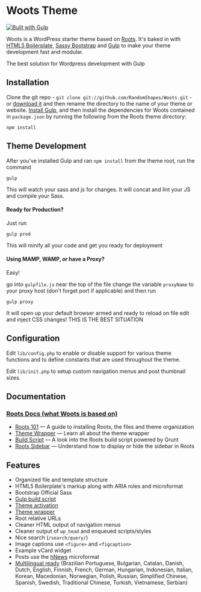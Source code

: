 # Woots Theme

[![Built with Gulp](http://img.shields.io/badge/Built%20With-Gulp-red.svg)](http://gulpjs.com/)

Woots is a WordPress starter theme based on [Roots](https://github.com/roots/roots). It's baked in with [HTML5 Boilerplate](http://html5boilerplate.com/), [Sassy Bootstrap](http://getbootstrap.com/) and [Gulp](http://gulpjs.com) to make your theme development fast and modular.

The best solution for Wordpress development with Gulp


## Installation

Clone the git repo - `git clone git://github.com/RandomShapes/Woots.git` - or [download it](https://github.com/RandomShapes/Woots/archive/master.zip) and then rename the directory to the name of your theme or website. [Install Gulp](https://github.com/gulpjs/gulp/blob/master/docs/getting-started.md#getting-started), and then install the dependencies for Woots contained in `package.json` by running the following from the Roots theme directory:

```
npm install
```

## Theme Development

After you've installed Gulp and ran `npm install` from the theme root, run the command

```
gulp
```
This will watch your sass and js for changes. It will concat and lint your JS and compile your Sass.

#### Ready for Production?

Just run

```
gulp prod
``` 
This will minify all your code and get you ready for deployment

#### Using MAMP, WAMP, or have a Proxy?

Easy!

go into ```gulpfile.js``` near the top of the file change the variable ```proxyName``` to your proxy host (don't forget port if applicable) and then run

```
gulp proxy
```
It will open up your default browser armed and ready to reload on file edit and inject CSS changes! THIS IS THE BEST SITUATION

## Configuration

Edit `lib/config.php` to enable or disable support for various theme functions and to define constants that are used throughout the theme.

Edit `lib/init.php` to setup custom navigation menus and post thumbnail sizes.

## Documentation

### [Roots Docs (what Woots is based on)](http://roots.io/docs/)

* [Roots 101](http://roots.io/roots-101/) — A guide to installing Roots, the files and theme organization
* [Theme Wrapper](http://roots.io/an-introduction-to-the-roots-theme-wrapper/) — Learn all about the theme wrapper
* [Build Script](http://roots.io/using-grunt-for-wordpress-theme-development/) — A look into the Roots build script powered by Grunt
* [Roots Sidebar](http://roots.io/the-roots-sidebar/) — Understand how to display or hide the sidebar in Roots

## Features

* Organized file and template structure
* HTML5 Boilerplate's markup along with ARIA roles and microformat
* Bootstrap Official Sass
* [Gulp build script](http://roots.io/using-grunt-for-wordpress-theme-development/)
* [Theme activation](http://roots.io/roots-101/#theme-activation)
* [Theme wrapper](http://roots.io/an-introduction-to-the-roots-theme-wrapper/)
* Root relative URLs
* Cleaner HTML output of navigation menus
* Cleaner output of `wp_head` and enqueued scripts/styles
* Nice search (`/search/query/`)
* Image captions use `<figure>` and `<figcaption>`
* Example vCard widget
* Posts use the [hNews](http://microformats.org/wiki/hnews) microformat
* [Multilingual ready](http://roots.io/wpml/) (Brazilian Portuguese, Bulgarian, Catalan, Danish, Dutch, English, Finnish, French, German, Hungarian, Indonesian, Italian, Korean, Macedonian, Norwegian, Polish, Russian, Simplified Chinese, Spanish, Swedish, Traditional Chinese, Turkish, Vietnamese, Serbian)

<!--## Contributing

Everyone is welcome to help [contribute](CONTRIBUTING.md) and improve this project. There are several ways you can contribute:

* Reporting issues (please read [issue guidelines](https://github.com/necolas/issue-guidelines))
* Suggesting new features
* Writing or refactoring code
* Fixing [issues](https://github.com/roots/roots/issues)
* Replying to questions on the [forum](http://discourse.roots.io/)

## Support

Use the [Roots Discourse](http://discourse.roots.io/) to ask questions and get support.-->

